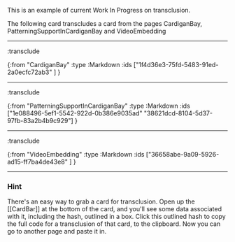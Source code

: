 This is an example of current Work In Progress on transclusion.



The following card transcludes a card from the pages CardiganBay, PatterningSupportInCardiganBay and VideoEmbedding

----
:transclude

{:from "CardiganBay" 
 :type :Markdown
 :ids ["1f4d36e3-75fd-5483-91ed-2a0ecfc72ab3" ]
}

----
:transclude

{:from "PatterningSupportInCardiganBay"
 :type :Markdown
 :ids ["1e088496-5ef1-5542-922d-0b386e9035ad" "38621dcd-8104-5d37-97fb-83a2b4b9c929"]
}

-------
:transclude

{:from "VideoEmbedding"
 :type :Markdown
:ids ["36658abe-9a09-5926-ad15-ff7ba4de43e8" ]
}

----

### Hint

There's an easy way to grab a card for transclusion. Open up the [[CardBar]] at the bottom of the card, and you'll see some data associated with it, including the hash, outlined in a box. Click this outlined hash to copy the full code for a transclusion of that card, to the clipboard. Now you can go to another page and paste it in.
